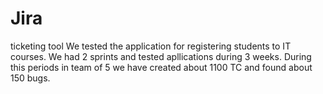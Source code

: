 # Jira
ticketing tool
We tested the application for registering students to IT courses. We had 2 sprints and tested apllications during 3 weeks. During this periods in team of 5 we have created about 1100 TC and found about 150 bugs.

